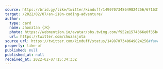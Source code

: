 ```yaml
---
source: https://brid.gy/like/twitter/kinduff/1490707348649824256/67163700
target: /2022/02/07/an-i18n-coding-adventure/
author:
  type: card
  name: Jhonatan {水}
  photo: https://webmention.io/avatar/pbs.twimg.com/f952e1574366e0f35bc0998e7f39f6cddf970eb7b1bd8583d3871b604ece8236.jpg
  url: https://twitter.com/chuzasjota
source_url: https://twitter.com/kinduff/status/1490707348649824256#favorited-by-67163700
property: like-of
published: null
published_at: null
received_at: 2022-02-07T15:34:33Z
---
```


